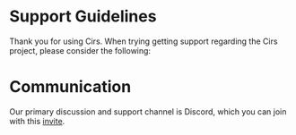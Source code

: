 Support Guidelines
===

Thank you for using Cirs. When trying getting support regarding the Cirs
project, please consider the following:

# Communication
Our primary discussion and support channel is Discord, which you can join with
this [invite](https://discord.gg/rN9urdQ).
